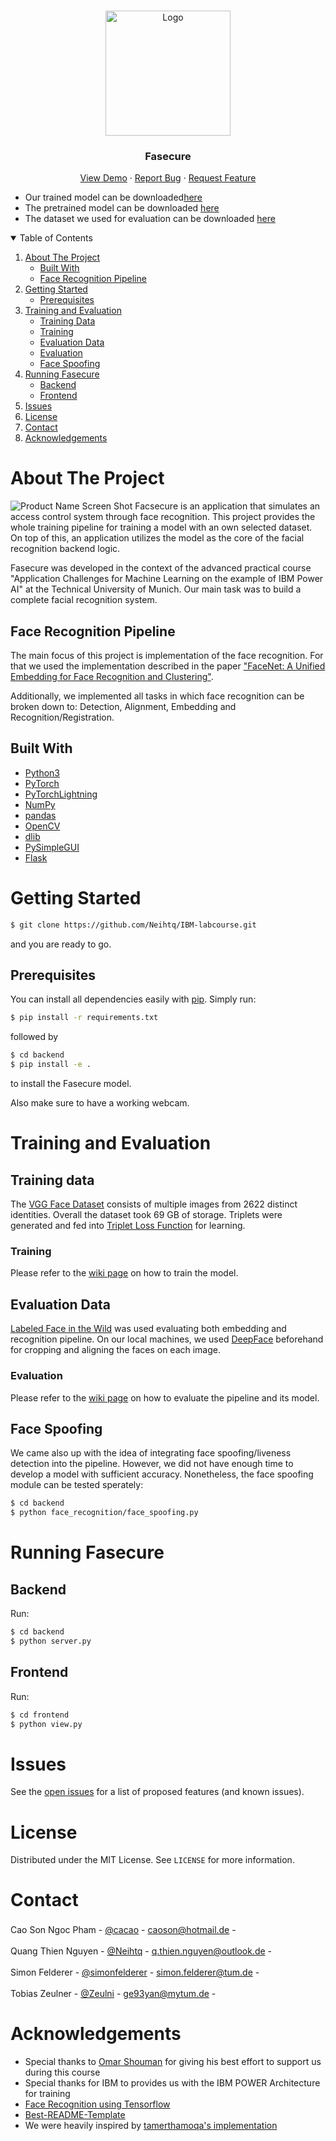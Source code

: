 <br />
<p align="center">
  <a href="https://github.com/othneildrew/Best-README-Template">
    <img src="images/logo.png" alt="Logo" width="200" height="200">
  </a>

  <h3 align="center">Fasecure</h3>

  <p align="center">
    <a href="https://github.com/Neihtq/IBM-labcourse">View Demo</a>
    ·
    <a href="https://github.com/Neihtq/IBM-labcourse/issues">Report Bug</a>
    ·
    <a href="https://github.com/Neihtq/IBM-labcourse/issues">Request Feature</a>
  </p>
</p>


- Our trained model can be downloaded[here](https://drive.google.com/file/d/1FYhgSwUQyOr9JtHUA8JhXWQYFUQ3Ll6Y/view?usp=sharing)
- The pretrained model can be downloaded [here](https://github.com/tamerthamoqa/facenet-pytorch-vggface2)
- The dataset we used for evaluation can be downloaded [here](https://drive.google.com/file/d/1YMmTYqmHnpcnRb5mdd1eUYNW1lADKt89/view?usp=sharing)


<details open="open">
  <summary>Table of Contents</summary>
  <ol>
    <li>
      <a href="#about-the-project">About The Project</a>
      <ul>
        <li><a href="#built-with">Built With</a></li>
      </ul>
      <ul>
        <li><a href="#face-recognition-pipeline">Face Recognition Pipeline</a></li>
      </ul>
    </li>
    <li>
      <a href="#getting-started">Getting Started</a>
      <ul>
        <li><a href="#prerequisites">Prerequisites</a></li>
      </ul>
    </li>
    <li>
    <a href="#training-and-evaluation">Training and Evaluation</a>
        <ul>
            <li><a href="#training-data">Training Data</a></li>
        </ul>
        <ul>
            <li><a href="#training">Training</a></li>
        </ul>
        <ul>
            <li><a href="#evaluation-data">Evaluation Data</a></li>
        </ul>
        <ul>
            <li><a href="#evaluation">Evaluation</a></li>
        </ul>
        <ul>
            <li><a href="#face-spoofing">Face Spoofing</a></li>
        </ul>
    </li>
    <li><a href="#running-fasecure">Running Fasecure</a>
      <ul>
        <li><a href="#backend">Backend</a></li>
      </ul>
      <ul>
        <li><a href="#frontend">Frontend</a></li>
      </ul>
    </li>
    <li><a href="#issues">Issues</a></li>
    <li><a href="#license">License</a></li>
    <li><a href="#contact">Contact</a></li>
    <li><a href="#acknowledgements">Acknowledgements</a></li>
  </ol>
</details>



<!-- ABOUT THE PROJECT -->
# About The Project
![Product Name Screen Shot][product-screenshot]
Facsecure is an application that simulates an access control system through face recognition. This project provides the whole training pipeline for training a model with an own selected dataset. On top of this, an application utilizes the model as the core of the facial recognition backend logic.

Fasecure was developed in the context of the advanced practical course "Application Challenges for Machine Learning on the example of IBM Power AI" at the Technical University of Munich. Our main task was to build a complete facial recognition system.

## Face Recognition Pipeline
The main focus of this project is implementation of the face recognition. For that we used the implementation described in the paper ["FaceNet: A Unified Embedding for Face Recognition and Clustering"](https://arxiv.org/abs/1503.03832). 

Additionally, we implemented all tasks in which face recognition can be broken down to: Detection, Alignment, Embedding and Recognition/Registration.


## Built With
* [Python3](https://www.python.org/)
* [PyTorch](https://pytorch.org/)
* [PyTorchLightning](https://www.pytorchlightning.ai/)
* [NumPy](https://numpy.org/)
* [pandas](https://pandas.pydata.org/)
* [OpenCV](https://github.com/skvark/opencv-python)
* [dlib](https://github.com/davisking/dlib)
* [PySimpleGUI](https://pysimplegui.readthedocs.io/en/latest/)
* [Flask](https://flask.palletsprojects.com/en/1.1.x/)


# Getting Started
```sh 
$ git clone https://github.com/Neihtq/IBM-labcourse.git
``` 
and you are ready to go.

## Prerequisites
You can install all dependencies easily with [pip](https://pypi.org/project/pip/).
Simply run:

```sh
$ pip install -r requirements.txt
```
followed by 
```sh
$ cd backend
$ pip install -e .
```
to install the Fasecure model.

Also make sure to have a working webcam.

# Training and Evaluation

## Training data
The [VGG Face Dataset](https://www.robots.ox.ac.uk/~vgg/data/vgg_face/) consists of multiple images from 2622 distinct identities. Overall the dataset took 69 GB of storage. Triplets were generated and fed into [Triplet Loss Function](https://pytorch.org/docs/stable/generated/torch.nn.TripletMarginLoss.html) for learning.

### Training

Please refer to the [wiki page](https://github.com/Neihtq/facesecure/wiki/Training) on how to train the model.


## Evaluation Data
[Labeled Face in the Wild](http://vis-www.cs.umass.edu/lfw/) was used evaluating both embedding and recognition pipeline. On our local machines, we used [DeepFace](https://github.com/serengil/deepface) beforehand for cropping and aligning the faces on each image.

### Evaluation

Please refer to the [wiki page](https://github.com/Neihtq/facesecure/wiki/Evaluation) on how to evaluate the pipeline and its model.

## Face Spoofing

We came also up with the idea of integrating face spoofing/liveness detection into the pipeline. However, we did not have enough time to develop a model with sufficient accuracy. Nonetheless, the face spoofing module can be tested sperately:

```sh
$ cd backend
$ python face_recognition/face_spoofing.py
```

# Running Fasecure

## Backend
Run:
 ```sh
 $ cd backend
 $ python server.py
 ``` 

## Frontend
Run:
```sh
$ cd frontend
$ python view.py
``` 


# Issues

See the [open issues](hhttps://github.com/Neihtq/IBM-labcourse/issues) for a list of proposed features (and known issues).


<!-- LICENSE -->
# License

Distributed under the MIT License. See `LICENSE` for more information.

<!-- CONTACT -->
# Contact

Cao Son Ngoc Pham - [@cacao](https://github.com/xcacao) - caoson@hotmail.de -
<a href="https://www.linkedin.com/in/xcacao/">
    <img height=17 src="https://img.shields.io/badge/LinkedIn-0077B5?style=for-the-badge&logo=linkedin&logoColor=white" />
</a>

Quang Thien Nguyen - [@Neihtq](https://github.com/Neihtq) - q.thien.nguyen@outlook.de - <a href="https://www.linkedin.com/in/thien-quang-nguyen-808101143/">
    <img height=17 src="https://img.shields.io/badge/LinkedIn-0077B5?style=for-the-badge&logo=linkedin&logoColor=white" />
</a>

Simon Felderer - [@simonfelderer](https://github.com/simonfelderer) - simon.felderer@tum.de - <a href="https://www.linkedin.com/in/simon-felderer-976b9b154/">
    <img height=17 src="https://img.shields.io/badge/LinkedIn-0077B5?style=for-the-badge&logo=linkedin&logoColor=white" />
</a>

Tobias Zeulner - [@Zeulni](https://github.com/Zeulni) - ge93yan@mytum.de - <a href="https://www.linkedin.com/in/tobias-zeulner-893080169/">
    <img height=17 src="https://img.shields.io/badge/LinkedIn-0077B5?style=for-the-badge&logo=linkedin&logoColor=white" />
</a>


# Acknowledgements
* Special thanks to [Omar Shouman](https://www.linkedin.com/in/omar-shouman/) for giving his best effort to support us during this course
* Special thanks for IBM to provides us with the IBM POWER Architecture for training
* [Face Recognition using Tensorflow](https://github.com/davidsandberg/facenet)
* [Best-README-Template](https://github.com/othneildrew/Best-README-Template)
* We were heavily inspired by [tamerthamoqa's implementation](https://github.com/tamerthamoqa/facenet-pytorch-vggface2)

[product-screenshot]: images/preview_screenshot.png
